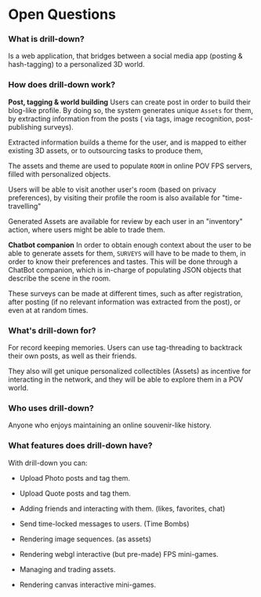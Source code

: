 
# Open Questions

### What is drill-down?
Is a web application, that bridges between a social media app (posting & hash-tagging) to a personalized 3D world.


### How does drill-down work?

**Post, tagging & world building**
Users can create post in order to build their blog-like profile. By doing so, the system generates unique `Assets` for them, by extracting information from the posts ( via tags, image recognition, post-publishing surveys).

Extracted information builds a theme for the user, and is mapped to either existing 3D assets, or to outsourcing tasks to produce them, 

The assets and theme are used to populate `ROOM` in online POV FPS servers, filled with personalized objects.

Users will be able to visit another user's room (based on privacy preferences), by visiting their profile the room is also available for "time-travelling"

Generated Assets are available for review by each user in an "inventory" action, where users might be able to trade them.

**Chatbot companion**
In order to obtain enough context about the user to be able to generate assets for them, `SURVEYS` will have to be made to them, in order to know their preferences and tastes. This will be done through a ChatBot companion, which is in-charge of populating JSON objects that describe the scene in the room.
 
These surveys can be made at different times, such as after registration,  after posting (if no relevant information was extracted from the post), or even at at random times. 
  
### What's drill-down for?

For record keeping memories. Users can use tag-threading to backtrack their own posts, as well as their friends.
  
They also will get unique personalized collectibles (Assets) as incentive for interacting in the network, and they will be able to explore them in a POV world.


### Who uses drill-down?
Anyone who enjoys maintaining an online souvenir-like history.
  

### What features does drill-down have?

With drill-down you can:

- Upload Photo posts and tag them.

- Upload Quote posts and tag them.

- Adding friends and interacting with them. (likes, favorites, chat)

- Send time-locked messages to users. (Time Bombs)

- Rendering image sequences. (as assets)

- Rendering webgl interactive (but pre-made) FPS mini-games.

- Managing and trading assets.

- Rendering canvas interactive mini-games.
  

